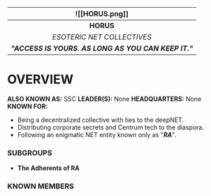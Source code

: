 
|         ![[HORUS.png]]         |
| :--------------------------------------------------: |
|                      **HORUS**                       |
|              *ESOTERIC NET COLLECTIVES*              |
| ***"ACCESS IS YOURS. AS LONG AS YOU CAN KEEP IT."*** |
# **OVERVIEW**
**ALSO KNOWN AS:** SSC
**LEADER(S):** None
**HEADQUARTERS:** None
**KNOWN FOR:**
- Being a decentralized collective with ties to the deepNET.
- Distributing corporate secrets and Centrum tech to the diaspora.
- Following an enigmatic NET entity known only as "***RA***".

### **SUBGROUPS**
- **The Adherents of RA**

### **KNOWN MEMBERS**


